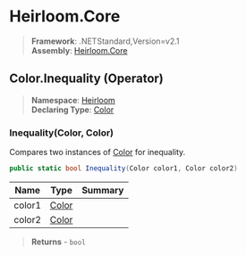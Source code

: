 # Heirloom.Core

> **Framework**: .NETStandard,Version=v2.1  
> **Assembly**: [Heirloom.Core][0]

## Color.Inequality (Operator)

> **Namespace**: [Heirloom][0]  
> **Declaring Type**: [Color][1]

### Inequality(Color, Color)

Compares two instances of [Color][1] for inequality.

```cs
public static bool Inequality(Color color1, Color color2)
```

| Name   | Type       | Summary |
|--------|------------|---------|
| color1 | [Color][1] |         |
| color2 | [Color][1] |         |

> **Returns** - `bool`

[0]: ../../../Heirloom.Core.md
[1]: ../Color.md
